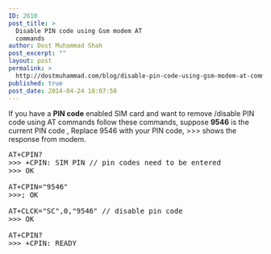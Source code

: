 ```yaml
---
ID: 2610
post_title: >
  Disable PIN code using Gsm modem AT
  commands
author: Dost Muhammad Shah
post_excerpt: ""
layout: post
permalink: >
  http://dostmuhammad.com/blog/disable-pin-code-using-gsm-modem-at-commands/
published: true
post_date: 2014-04-24 18:07:50
---
```

If you have a <strong>PIN code</strong> enabled SIM card and want to remove /disable PIN code using AT commands follow these commands,
suppose <strong>9546</strong> is the current PIN code , Replace 9546 with your PIN code, &gt;&gt;&gt; shows the response from modem.
<pre class="lang:default decode:true">AT+CPIN?
&gt;&gt;&gt; +CPIN: SIM PIN // pin codes need to be entered
&gt;&gt;&gt; OK

AT+CPIN="9546"
&gt;&gt;&gt;; OK

AT+CLCK="SC",0,"9546" // disable pin code
&gt;&gt;&gt; OK

AT+CPIN?
&gt;&gt;&gt; +CPIN: READY</pre>
&nbsp;
